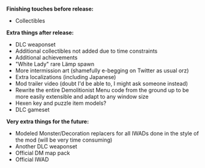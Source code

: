 **Finishing touches before release:**

 - Collectibles

**Extra things after release:**

 - DLC weaponset
 - Additional collectibles not added due to time constraints
 - Additional achievements
 - "White Lady" rare Lämp spawn
 - More intermission art (shamefully e-begging on Twitter as usual orz)
 - Extra localizations (including Japanese)
 - Mod trailer video (doubt I'd be able to, I might ask someone instead)
 - Rewrite the entire Demolitionist Menu code from the ground up to be more easily extensible and adapt to any window size
 - Hexen key and puzzle item models?
 - DLC gameset

**Very extra things for the future:**

 - Modeled Monster/Decoration replacers for all IWADs done in the style of the mod (will be very time consuming)
 - Another DLC weaponset
 - Official DM map pack
 - Official IWAD

